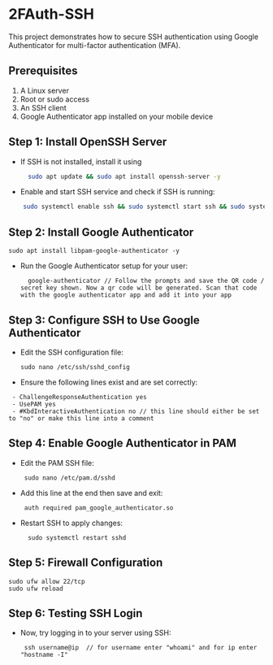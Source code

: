 # 2FAuth-SSH

This project demonstrates how to secure SSH authentication using Google Authenticator for multi-factor authentication (MFA).

## Prerequisites
1. A Linux server
2. Root or sudo access
3. An SSH client
4. Google Authenticator app installed on your mobile device

## Step 1: Install OpenSSH Server
  - If SSH is not installed, install it using
    ```bash
      sudo apt update && sudo apt install openssh-server -y  
  - Enable and start SSH service and check if SSH is running:
   ```bash
       sudo systemctl enable ssh && sudo systemctl start ssh && sudo systemctl status sshd
```

## Step 2: Install Google Authenticator
    sudo apt install libpam-google-authenticator -y
- Run the Google Authenticator setup for your user:
  ```
    google-authenticator // Follow the prompts and save the QR code / secret key shown. Now a qr code will be generated. Scan that code with the google authenticator app and add it into your app
  ```

## Step 3: Configure SSH to Use Google Authenticator
- Edit the SSH configuration file:
  ```
  sudo nano /etc/ssh/sshd_config
- Ensure the following lines exist and are set correctly:
 ```
  - ChallengeResponseAuthentication yes
  - UsePAM yes
  - #KbdInteractiveAuthentication no // this line should either be set to "no" or make this line into a comment
  ```

## Step 4: Enable Google Authenticator in PAM
  - Edit the PAM SSH file:
      ```
       sudo nano /etc/pam.d/sshd
      ```
  - Add this line at the end then save and exit:
    ```
     auth required pam_google_authenticator.so
    ```
  - Restart SSH to apply changes:
    ```
      sudo systemctl restart sshd
    ```

## Step 5: Firewall Configuration
  ```
  sudo ufw allow 22/tcp
  sudo ufw reload
```

## Step 6: Testing SSH Login
  - Now, try logging in to your server using SSH:
    ```
     ssh username@ip  // for username enter "whoami" and for ip enter "hostname -I"
    ```
  
